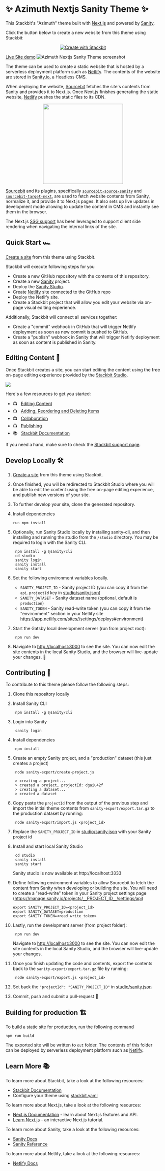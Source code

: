 # ✨ Azimuth Nextjs Sanity Theme ✨

This Stackbit's "Azimuth" theme built with [Next.js](https://nextjs.org/) and powered by [Sanity](https://www.sanity.io).

Click the button below to create a new website from this theme using Stackbit:

<p align="center">
  <a href="https://app.stackbit.com/create?theme=https://github.com/stackbit-themes/azimuth-nextjs-sanity&utm_source=theme-readme&utm_medium=referral&utm_campaign=stackbit_themes"><img alt="Create with Stackbit" src="https://assets.stackbit.com/badge/create-with-stackbit.svg"/></a>
</p>

[Live Site demo](https://azimuth-nextjs-sanity.netlify.com/)
![Azimuth Nextjs Sanity Theme screenshot](https://themes.stackbit.com/images/azimuth-demo-1024x768.png)

The theme can be used to create a static website that is hosted by a serverless
deployment platform such as [Netlify](https://www.netlify.com). The contents of
the website are stored in [Sanity.io](https://www.sanity.io/), a Headless CMS.

When deploying the website, [Sourcebit](https://github.com/stackbithq/sourcebit)
fetches the site's contents from Sanity and provides it to Next.js. Once Next.js
finishes generating the static website, [Netlify](https://www.netlify.com) pushes
the static files to its CDN.

<p align="center">
  <img width="260" src="docs/nextjs-sourcebit-sanity-diagram.png">
</p>

[Sourcebit](https://github.com/stackbithq/sourcebit) and its plugins, specifically
[`sourcebit-source-sanity`](https://github.com/stackbithq/sourcebit-source-sanity)
and [`sourcebit-target-next`](https://github.com/stackbithq/sourcebit-target-next),
are used to fetch website contents from Sanity, normalize it, and provide it to
Next.js pages. It also sets up live updates in development mode allowing to
update the content in CMS and instantly see them in the browser.

The Next.js [SSG support](https://nextjs.org/blog/next-9-3#next-gen-static-site-generation-ssg-support)
has been leveraged to support client side rendering when navigating the internal
links of the site.


## Quick Start 🏎

[Create a site](https://app.stackbit.com/create?theme=https://github.com/stackbit-themes/azimuth-nextjs-sanity&utm_source=theme-readme&utm_medium=referral&utm_campaign=stackbit_themes) from this theme using Stackbit.

Stackbit will execute following steps for you

- Create a new GitHub repository with the contents of this repository.
- Create a new [Sanity](https://www.sanity.io) project.
- Deploy the [Sanity Studio](https://www.sanity.io/studio).
- Create [Netlify](https://www.netlify.com) site connected to the GitHub repo
- Deploy the Netlify site.
- Create a Stackbit project that will allow you edit your website via on-page
  visual editing experience. 

Additionally, Stackbit will connect all services together:

- Create a "commit" webhook in GitHub that will trigger Netlify deployment as
  soon as new commit is pushed to GitHub.
- Create a "publish" webhook in Sanity that will trigger Netlify deployment as
  soon as content is published in Sanity.


## Editing Content 📝

Once Stackbit creates a site, you can start editing the content using the free
on-page editing experience provided by the [Stackbit Studio](https://stackbit.com?utm_source=project-readme&utm_medium=referral&utm_campaign=user_themes).

[![](https://i3.ytimg.com/vi/zd9lGRLVDm4/hqdefault.jpg)](https://stackbit.link/project-readme-lead-video)

Here's a few resources to get you started:

- 📺 &nbsp; [Editing Content](https://stackbit.link/project-readme-editing-video)
- 📺 &nbsp; [Adding, Reordering and Deleting Items](https://stackbit.link/project-readme-adding-video)
- 📺 &nbsp; [Collaboration](https://stackbit.link/project-readme-collaboration-video)
- 📺 &nbsp; [Publishing](https://stackbit.link/project-readme-publishing-video)
- 📚 &nbsp; [Stackbit Documentation](https://stackbit.link/project-readme-documentation)

If you need a hand, make sure to check the [Stackbit support page](https://stackbit.link/project-readme-support).


## Develop Locally 🛠

1. [Create a site](https://app.stackbit.com/create?theme=https://github.com/stackbit-themes/azimuth-nextjs-sanity&utm_source=theme-readme&utm_medium=referral&utm_campaign=stackbit_themes) from this theme using Stackbit.

1. Once finished, you will be redirected to Stackbit Studio where you will be
   able to edit the content using the free on-page editing experience, and
   publish new versions of your site.

1. To further develop your site, clone the generated repository.

1. Install dependencies

       run npm install

1. Optionally, run Sanity Studio locally by installing sanity-cli, and then installing and running the studio from the `/studio` directory. You may be required to login with the Sanity CLI.

        npm install -g @sanity/cli
        cd studio
        sanity login
        sanity install
        sanity start

1. Set the following environment variables locally.

   - `SANITY_PROJECT_ID` - Sanity project ID (you can copy it from the `api.projectId` key in [studio/sanity.json](studio/sanity.json))
   - `SANITY_DATASET` - Sanity dataset name (optional, default is `production`)
   - `SANITY_TOKEN` - Sanity read-write token (you can copy it from the "environment" section in your Netlify site https://app.netlify.com/sites/<netlify-site-name>/settings/deploys#environment)

1. Start the Gatsby local development server (run from project root):

        npm run dev

1. Navigate to [http://localhost:3000](http://localhost:3000) to see the site.
   You can now edit the site contents in the local Sanity Studio, and the
   browser will live-update your changes. 🎉


## Contributing 🙏

To contribute to this theme please follow the following steps:

1. Clone this repository locally

1. Install Sanity CLI

        npm install -g @sanity/cli

1. Login into Sanity

        sanity login

1. Install dependencies

        npm install

1. Create an empty Sanity project, and a "production" dataset (this just creates
   a project)

        node sanity-export/create-project.js
        
        > creating a project...
        > created a project, projectId: dgaiu42f
        > creating a dataset...
        > created a dataset

1. Copy paste the `projectId` from the output of the previous step and import
   the initial theme contents from `sanity-export/export.tar.gz` to the
   production dataset by running:

        node sanity-export/import.js <project_id>

1. Replace the `SANITY_PROJECT_ID` in [studio/sanity.json](studio/sanity.json)
   with your Sanity project id

1. Install and start local Sanity Studio

        cd studio
        sanity install
        sanity start

   Sanity studio is now available at http://localhost:3333

1. Define following environment variables to allow Sourcebit to fetch the content
   from Sanity when developing or building the site. You will need to create a
   "read-write" token in your Sanity project settings page 
   (https://manage.sanity.io/projects/__PROJECT_ID__/settings/api)

       export SANITY_PROJECT_ID=<project_id>
       export SANITY_DATASET=production
       export SANITY_TOKEN=<read_write_token>

1. Lastly, run the development server (from project folder):

        npm run dev

    Navigate to [http://localhost:3000](http://localhost:3000) to see the site.
    You can now edit the site contents in the local Sanity Studio, and the
    browser will live-update your changes.

1. Once you finish updating the code and contents, export the contents
   back to the `sanity-export/export.tar.gz` file by running:

        node sanity-export/export.js <project_id>

1. Set back the `"projectId": "SANITY_PROJECT_ID"` in [studio/sanity.json](studio/sanity.json)

1. Commit, push and submit a pull-request 🎉


## Building for production 🏗

To build a static site for production, run the following command

    npm run build

The exported site will be written to `out` folder. The contents of this folder 
can be deployed by serverless deployment platform such as [Netlify](https://www.netlify.com).


## Learn More 📚

To learn more about Stackbit, take a look at the following resources:

- [Stackbit Documentation](https://www.stackbit.com/docs/)
- Configure your theme using [stackbit.yaml](https://www.stackbit.com/docs/stackbit-yaml/)

To learn more about Next.js, take a look at the following resources:

- [Next.js Documentation](https://nextjs.org/docs) - learn about Next.js features and API.
- [Learn Next.js](https://nextjs.org/learn) - an interactive Next.js tutorial.

To learn more about Sanity, take a look at the following resources:

- [Sanity Docs](https://www.sanity.io/docs)
- [Sanity Reference](https://www.sanity.io/docs/reference)

To learn more about Netlify, take a look at the following resources:

- [Netlify Docs](https://docs.netlify.com/)
